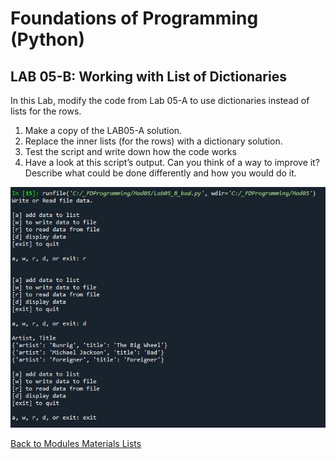 # Foundations of Programming (Python)  

## LAB 05-B: Working with List of Dictionaries

In this Lab, modify the code from Lab 05-A to use dictionaries instead of lists for the rows.  

1.	Make a copy of the LAB05-A solution.  
2.	Replace the inner lists (for the rows) with a dictionary solution.  
3.	Test the script and write down how the code works  
4.	Have a look at this script’s output. Can you think of a way to improve it? Describe what could be done differently and how you would do it.  

![alt text](images/LAB05_B1.JPG "LAB05_B solution with potential")  

[Back to Modules Materials Lists](../Modules.md#module-05-materials-list)
